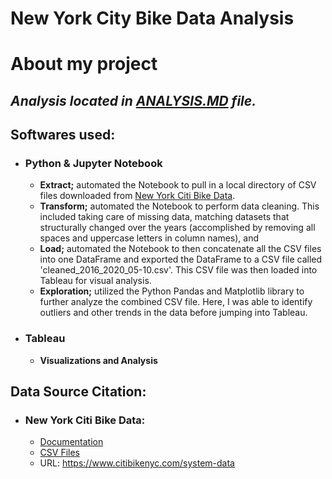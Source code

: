 # **New York City Bike Data Analysis**


# About my project

## *Analysis located in [ANALYSIS.MD](https://duckduckgo.com) file.*
## Softwares used:
* ### Python & Jupyter Notebook
  * **Extract;** automated the Notebook to pull in a local directory of CSV files downloaded from [New York Citi Bike Data](https://s3.amazonaws.com/tripdata/index.html). 
  * **Transform;** automated the Notebook to perform data cleaning. This included taking care of missing data, matching datasets that structurally changed over the years (accomplished by removing all spaces and uppercase letters in column names), and 
  * **Load;** automated the Notebook to then concatenate all the CSV files into one DataFrame and exported the DataFrame to a CSV file called 'cleaned_2016_2020_05-10.csv'. This CSV file was then loaded into Tableau for visual analysis.
  * **Exploration;** utilized the Python Pandas and Matplotlib library to further analyze the combined CSV file. Here, I was able to identify outliers and other trends in the data before jumping into Tableau.
* ### Tableau
  * **Visualizations and Analysis** 
  

## Data Source Citation:
* ### New York Citi Bike Data:
  * [Documentation](https://www.citibikenyc.com/system-data)
  * [CSV Files](https://s3.amazonaws.com/tripdata/index.html)
  * URL: https://www.citibikenyc.com/system-data



